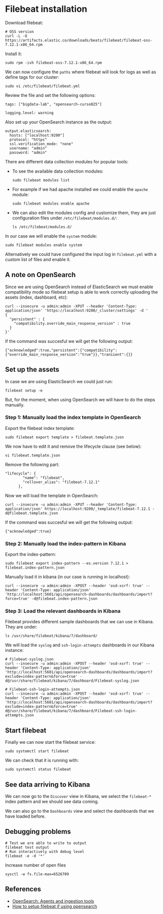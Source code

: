 # Filebeat installation
Download filebeat:
```
# OSS version
curl -L -O https://artifacts.elastic.co/downloads/beats/filebeat/filebeat-oss-7.12.1-x86_64.rpm
```

Install it:
```
sudo rpm -ivh filebeat-oss-7.12.1-x86_64.rpm
```

We can now configure the `paths` where filebeat will look for logs as well as define tags for our cluster:
```
sudo vi /etc/filebeat/filebeat.yml
```

Review the file and set the following options:
```
tags: ["bigdata-lab", "opensearch-curso825"]

logging.level: warning
```

Also set up your OpenSearch instance as the output:
```
output.elasticsearch:
  hosts: ["localhost:9200"]
  protocol: "https"
  ssl.verification_mode: "none"
  username: "admin"
  password: "admin"
```

There are different data collection modules for popular tools:
- To see the available data collection modules:
    ```
    sudo filebeat modules list
    ```
- For example if we had apache installed we could enable the `apache` module:
    ```
    sudo filebeat modules enable apache
    ```
- We can also edit the modules config and customize them, they are just configuration files under `/etc/filebeat/modules.d/`:
    ```
    ls /etc/filebeat/modules.d/
    ```

In our case we will enable the `system` module:
```
sudo filebeat modules enable system
```

Alternatively we could have configured the input log in `filebeat.yml` with a custom list of files and enable it.

## A note on OpenSearch
Since we are using OpenSearch instead of ElasticSearch we must enable compatibility mode so filebeat setup is able to work correctly uploading the assets (index, dashboard, etc):
```
curl --insecure -u admin:admin -XPUT --header 'Content-Type: application/json' 'https://localhost:9200/_cluster/settings' -d '
{
  "persistent" : {
    "compatibility.override_main_response_version" : true
  }
}'
```

If the command was succesful we will get the following output:
```
{"acknowledged":true,"persistent":{"compatibility":{"override_main_response_version":"true"}},"transient":{}}
```

## Set up the assets
In case we are using ElasticSearch we could just run:
```
filebeat setup -e
```

But, for the moment, when using OpenSearch we will have to do the steps manually.

### Step 1: Manually load the index template in OpenSearch
Export the filebeat index template:
```
sudo filebeat export template > filebeat.template.json
```

We now have to edit it and remove the lifecycle clause (see below):
```
vi filebeat.template.json
```
Remove the following part:
```
"lifecycle": {
        "name": "filebeat",
        "rollover_alias": "filebeat-7.12.1"
      },
```
Now we will load the template in OpenSearch:
```
curl --insecure -u admin:admin -XPUT --header 'Content-Type: application/json' https://localhost:9200/_template/filebeat-7.12.1 -d@filebeat.template.json
```

If the command was succesful we will get the following output:
```
{"acknowledged":true}
```

### Step 2: Manually load the index-pattern in Kibana
Export the index-pattern:
```
sudo filebeat export index-pattern --es.version 7.12.1 > filebeat.index-pattern.json
```
Manually load it in kibana (in our case is running in localhost):
```
curl --insecure -u admin:admin -XPOST --header 'osd-xsrf: true' --header 'Content-Type: application/json' 'http://localhost:5601/api/opensearch-dashboards/dashboards/import?force=true' -d@filebeat.index-pattern.json
```

### Step 3: Load the relevant dashboards in Kibana
Filebeat provides different sample dashboards that we can use in Kibana. They are under:
```
ls /usr/share/filebeat/kibana/7/dashboard/
```

We will load the `syslog` and `ssh-login-attempts` dashboards in our Kibana instance:
```
# Filebeat-syslog.json
curl --insecure -u admin:admin -XPOST --header 'osd-xsrf: true' --header 'Content-Type: application/json' 'http://localhost:5601/api/opensearch-dashboards/dashboards/import?exclude=index-pattern&force=true' -d@/usr/share/filebeat/kibana/7/dashboard/Filebeat-syslog.json

# Filebeat-ssh-login-attempts.json
curl --insecure -u admin:admin -XPOST --header 'osd-xsrf: true' --header 'Content-Type: application/json' 'http://localhost:5601/api/opensearch-dashboards/dashboards/import?exclude=index-pattern&force=true' -d@/usr/share/filebeat/kibana/7/dashboard/Filebeat-ssh-login-attempts.json
```

## Start filebeat
Finally we can now start the filebeat service:
```
sudo systemctl start filebeat
```

We can check that it is running with:
```
sudo systemctl status filebeat
```

## See data arriving to Kibana
We can now go to the `Discover` view in Kibana, we select the `filebeat-*` index pattern and we should see data coming.

We can also go to the `Dashboards` view and select the dashboards that we have loaded before.

## Debugging problems
```
# Test we are able to write to output 
filebeat test output
# Run interactively with debug level
filebeat -e -d '*'
```

Increase number of open files
```
sysctl -w fs.file-max=6526709
```

## References
- [OpenSearch: Agents and ingestion tools](https://opensearch.org/docs/latest/clients/agents-and-ingestion-tools/index/)
- [How to setup filebeat if using opensearch](https://www.electricbrain.com.au/pages/analytics/opensearch-vs-elasticsearch.php)
